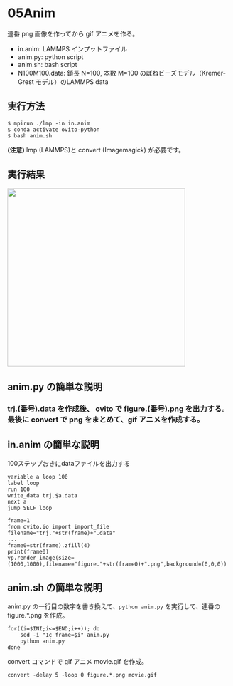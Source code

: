 # 05Anim
連番 png 画像を作ってから gif アニメを作る。
- in.anim: LAMMPS インプットファイル
- anim.py: python script
- anim.sh: bash script
- N100M100.data: 鎖長 N=100, 本数 M=100 のばねビーズモデル（Kremer-Grest モデル）のLAMMPS data

## 実行方法
```
$ mpirun ./lmp -in in.anim
$ conda activate ovito-python
$ bash anim.sh
```
**(注意)** lmp (LAMMPS)と convert (Imagemagick) が必要です。

## 実行結果
<img src=https://github.com/t-murash/OVITO-Tips/blob/master/05Anim/movie.gif width=400px>

## anim.py の簡単な説明
### trj.(番号).data を作成後、 ovito で figure.(番号).png を出力する。最後に convert で png をまとめて、gif アニメを作成する。

## in.anim の簡単な説明
100ステップおきにdataファイルを出力する
```
variable a loop 100
label loop
run 100
write_data trj.$a.data
next a
jump SELF loop
```

```
frame=1
from ovito.io import import_file
filename="trj."+str(frame)+".data"
...
frame0=str(frame).zfill(4)
print(frame0)
vp.render_image(size=(1000,1000),filename="figure."+str(frame0)+".png",background=(0,0,0))
```



## anim.sh の簡単な説明
anim.py の一行目の数字を書き換えて、`python anim.py` を実行して、連番の figure.*.png を作成。
```
for((i=$INI;i<=$END;i++)); do
    sed -i "1c frame=$i" anim.py
    python anim.py
done
```

convert コマンドで gif アニメ movie.gif を作成。
```
convert -delay 5 -loop 0 figure.*.png movie.gif
```

